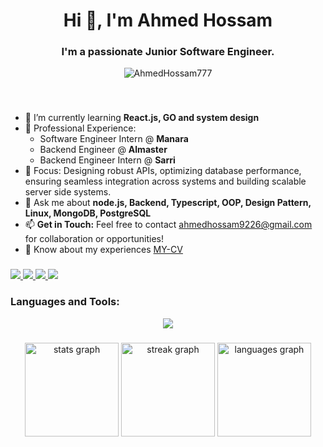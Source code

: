 <h1 align="center">Hi 👋, I'm Ahmed Hossam</h1>

###

<h3 align="center">I'm a passionate Junior Software Engineer.</h3>

<p align="center"> <img src="https://komarev.com/ghpvc/?username=AhmedHossam777&label=Profile%20views&color=0e75b6&style=flat" alt="AhmedHossam777"/> </p>

###

<br clear="both">

- 🌱 I’m currently learning **React.js, GO and system design**
- 💼 Professional Experience:
    - Software Engineer Intern @ **Manara**
    - Backend Engineer  @ **Almaster**
    - Backend Engineer Intern @ **Sarri**
- 🔧 Focus: Designing robust APIs, optimizing database performance, ensuring seamless integration across systems and building scalable server side systems. 
- 💬 Ask me about **node.js, Backend, Typescript, OOP, Design Pattern, Linux, MongoDB, PostgreSQL**
- 📫 **Get in Touch:** Feel free to contact [ahmedhossam9226@gmail.com](mailto:ahmedhossam9226@gmail.com) for collaboration or opportunities!
- 📄 Know about my experiences [MY-CV](https://drive.google.com/file/d/10k2JclhgWZ7hjvB2cvHeqsXpOjr6R-Vt/view?usp=sharing)



###

<div align="left">
  <a href="https://instagram.com/ahmed_hossam111" target="_blank">
    <img src="https://skillicons.dev/icons?i=instagram&perline=7" />
  </a>
  <a href="mailto:ahmedhossam9226@gmail.com" target="_blank">
    <img src="https://skillicons.dev/icons?i=gmail&perline=7" />
  </a>
  <a href="https://linkedin.com/in/ahmed-hossam-8319a1214/" target="_blank">
    <img src="https://skillicons.dev/icons?i=linkedin&perline=7" />
  </a>
   <a href="https://dev.to/ahmedhossam777/" target="_blank">
    <img src="https://skillicons.dev/icons?i=devto&perline=7" />
  </a>
</div>

###
<h3 align="left">Languages and Tools:</h3>
<p align="center">
  <a href="https://skillicons.dev">
    <img src="https://skillicons.dev/icons?i=git,vim,linux,vscode,css,html,py,redis,md,postman,react,bootstrap,redhat,cpp,js,ts,postgres,nestjs,mysql,mongodb,docker,prisma,nodejs,expressjs,obsidian,rabbitmq" />
  </a>
</p>

###

<div align="center">
  <img src="https://github-readme-stats.vercel.app/api?username=AhmedHossam777&hide_title=false&hide_rank=false&show_icons=true&include_all_commits=true&count_private=true&disable_animations=false&theme=dark&locale=en&hide_border=false" height="150" alt="stats graph"  />
  <img src="https://streak-stats.demolab.com?user=AhmedHossam777&locale=en&mode=daily&theme=dark&hide_border=false&border_radius=5" height="150" alt="streak graph"  />
  <img src="https://github-readme-stats.vercel.app/api/top-langs?username=AhmedHossam777&locale=en&hide_title=false&layout=compact&card_width=320&langs_count=5&theme=dark&hide_border=false" height="150" alt="languages graph"  />
</div>

###

###
